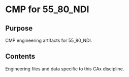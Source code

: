 # CMP for 55_80_NDI

## Purpose
CMP engineering artifacts for 55_80_NDI.

## Contents
Engineering files and data specific to this CAx discipline.
